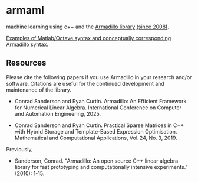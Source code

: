 # armaml
machine learning using c++ and the <a href="https://arma.sourceforge.net/">Armadillo library</a> <a href="https://en.wikipedia.org/w/index.php?title=Armadillo_(C%2B%2B_library)&oldid=249593452">(since 2008)</a>.

<a href="https://arma.sourceforge.net/docs.html#syntax">Examples of Matlab/Octave syntax and conceptually corresponding Armadillo syntax</a>.


## Resources
Please cite the following papers if you use Armadillo in your research and/or software.
Citations are useful for the continued development and maintenance of the library.

* Conrad Sanderson and Ryan Curtin.
Armadillo: An Efficient Framework for Numerical Linear Algebra.
International Conference on Computer and Automation Engineering, 2025.

* Conrad Sanderson and Ryan Curtin.
Practical Sparse Matrices in C++ with Hybrid Storage and Template-Based Expression Optimisation.
Mathematical and Computational Applications, Vol. 24, No. 3, 2019.

Previously, 
* Sanderson, Conrad. "Armadillo: An open source C++ linear algebra library for fast prototyping and computationally intensive experiments." (2010): 1-15.
